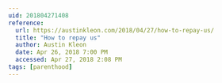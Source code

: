 ```yaml
---
uid: 201804271408
reference: 
  url: https://austinkleon.com/2018/04/27/how-to-repay-us/
  title: "How to repay us"
  author: Austin Kleon
  date: Apr 26, 2018 7:00 PM
  accessed: Apr 27, 2018 2:08 PM
tags: [parenthood]
---
```



